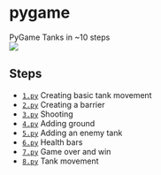 # pygame
PyGame Tanks in ~10 steps <br/>
<img src="https://kapost-files-prod.s3.amazonaws.com/uploads/direct/1448371620-31-7346/HybridFluid_Embed.gif">
<h2>Steps</h2>
<ul>
<li><code><a href="https://github.com/AlekKras/pygame/blob/master/tanks/1.py">1.py</a></code> Creating basic tank movement</li>
<li><code><a href="https://github.com/AlekKras/pygame/blob/master/tanks/2.py">2.py</a></code> Creating a barrier </li>
  <li><code><a href="https://github.com/AlekKras/pygame/blob/master/tanks/3.py">3.py</a></code> Shooting </li>
  <li><code><a href="https://github.com/AlekKras/pygame/blob/master/tanks/4.py">4.py</a></code> Adding ground </li>
    <li><code><a href="https://github.com/AlekKras/pygame/blob/master/tanks/5.py">5.py</a></code> Adding an enemy tank </li>
  <li><code><a href="https://github.com/AlekKras/pygame/blob/master/tanks/6.py">6.py</a></code> Health bars</li>
  <li><code><a href="https://github.com/AlekKras/pygame/blob/master/tanks/7.py">7.py</a></code> Game over and  win</li>
    <li><code><a href="https://github.com/AlekKras/pygame/blob/master/tanks/8.py">8.py</a></code> Tank movement</li>
</ul>


